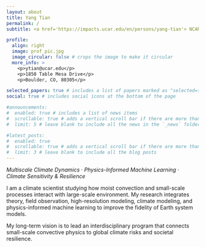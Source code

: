 ```yaml
---
layout: about
title: Yang Tian
permalink: /
subtitle: <a href='https://impacts.ucar.edu/en/persons/yang-tian'> NCAR scientist</a> 

profile:
  align: right
  image: prof_pic.jpg
  image_circular: false # crops the image to make it circular
  more_info: >
    <p>ytian@ucar.edu</p>
    <p>1850 Table Mesa Drive</p>
    <p>Boulder, CO, 80305</p>

selected_papers: true # includes a list of papers marked as "selected={true}"
social: true # includes social icons at the bottom of the page

#announcements:
#  enabled: true # includes a list of news items
#  scrollable: true # adds a vertical scroll bar if there are more than 3 news items
#  limit: 5 # leave blank to include all the news in the `_news` folder

#latest_posts:
#  enabled: true
#  scrollable: true # adds a vertical scroll bar if there are more than 3 new posts items
#  limit: 3 # leave blank to include all the blog posts
---
```

*Multiscale Climate Dynamics* · *Physics-Informed Machine Learning* · *Climate Sensitivity & Resilience*

I am a climate scientist studying how moist convection and small-scale processes interact with large-scale environment.
My research integrates theory, field observation, high-resolution modeling, climate modeling, and physics-informed 
machine learning to improve the fidelity of Earth system models.

My long-term vision is to lead an interdisciplinary program that connects small-scale
convective physics to global climate risks and societal resilience.
